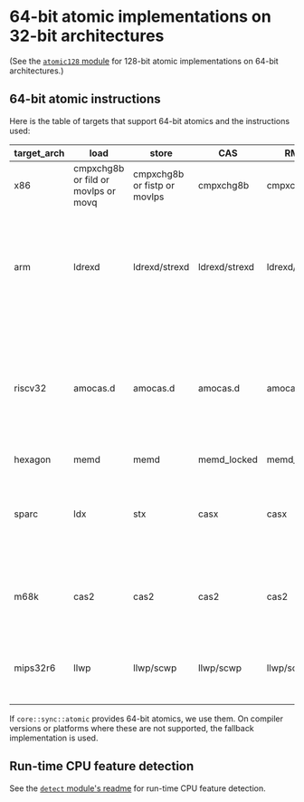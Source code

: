 # 64-bit atomic implementations on 32-bit architectures

(See the [`atomic128` module](../atomic128) for 128-bit atomic implementations on 64-bit architectures.)

## 64-bit atomic instructions

Here is the table of targets that support 64-bit atomics and the instructions used:

| target_arch | load | store | CAS | RMW | note |
| ----------- | ---- | ----- | --- | --- | ---- |
| x86 | cmpxchg8b or fild or movlps or movq | cmpxchg8b or fistp or movlps | cmpxchg8b | cmpxchg8b | provided by `core::sync::atomic` |
| arm | ldrexd | ldrexd/strexd | ldrexd/strexd | ldrexd/strexd | provided by `core::sync::atomic` for Armv6+, otherwise provided by us for Linux/Android using kuser_cmpxchg64 (see [arm_linux.rs](arm_linux.rs) for more) |
| riscv32 | amocas.d | amocas.d | amocas.d | amocas.d | Requires `zacas` target feature. Both compile-time and run-time detection are supported (run-time detection is currently disabled by default). <br> Requires rustc 1.59+ |
| hexagon | memd | memd | memd_locked | memd_locked | Unimplemented |
| sparc | ldx | stx | casx | casx | Unimplemented (unsupported in LLVM). Requires `v8plus` and `v9` target feature (Linux is v8plus+v9 by default) |
| m68k | cas2 | cas2 | cas2 | cas2 | Unimplemented (unsupported in LLVM). Requires M68020 or later (Linux is M68020 by default) |
| mips32r6 | llwp | llwp/scwp | llwp/scwp | llwp/scwp | Unimplemented (unsupported in LLVM). Requires Release 6 Paired LL/SC family of instructions |

If `core::sync::atomic` provides 64-bit atomics, we use them.
On compiler versions or platforms where these are not supported, the fallback implementation is used.

## Run-time CPU feature detection

See the [`detect` module's readme](../detect/README.md) for run-time CPU feature detection.
